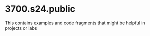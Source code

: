 # 3700.s24.public

This contains examples and code fragments that might be helpful in projects or labs